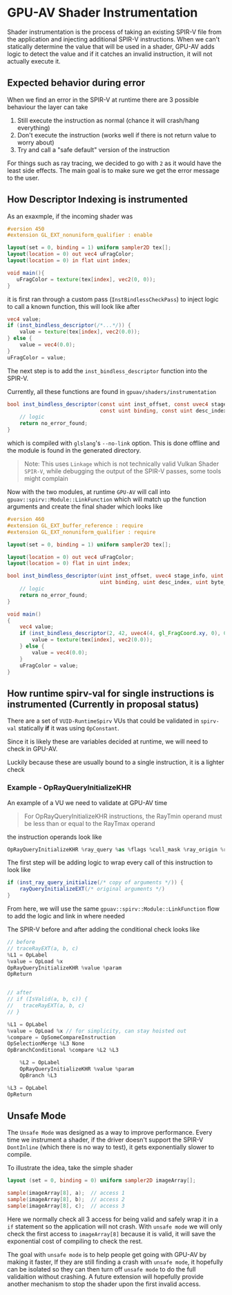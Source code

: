 # GPU-AV Shader Instrumentation

Shader instrumentation is the process of taking an existing SPIR-V file from the application and injecting additional SPIR-V instructions.
When we can't statically determine the value that will be used in a shader, GPU-AV adds logic to detect the value and if it catches an invalid instruction, it will not actually execute it.

## Expected behavior during error

When we find an error in the SPIR-V at runtime there are 3 possible behaviour the layer can take

1. Still execute the instruction as normal (chance it will crash/hang everything)
2. Don't execute the instruction (works well if there is not return value to worry about)
3. Try and call a "safe default" version of the instruction

For things such as ray tracing, we decided to go with `2` as it would have the least side effects. The main goal is to make sure we get the error message to the user.

## How Descriptor Indexing is instrumented

As an exaxmple, if the incoming shader was

```glsl
#version 450
#extension GL_EXT_nonuniform_qualifier : enable

layout(set = 0, binding = 1) uniform sampler2D tex[];
layout(location = 0) out vec4 uFragColor;
layout(location = 0) in flat uint index;

void main(){
   uFragColor = texture(tex[index], vec2(0, 0));
}
```

it is first ran through a custom pass (`InstBindlessCheckPass`) to inject logic to call a known function, this will look like after

```glsl
vec4 value;
if (inst_bindless_descriptor(/*...*/)) {
    value = texture(tex[index], vec2(0.0));
} else {
    value = vec4(0.0);
}
uFragColor = value;
```

The next step is to add the `inst_bindless_descriptor` function into the SPIR-V.

Currently, all these functions are found in `gpuav/shaders/instrumentation`

```glsl
bool inst_bindless_descriptor(const uint inst_offset, const uvec4 stage_info, const uint desc_set,
                              const uint binding, const uint desc_index, const uint byte_offset) {
    // logic
    return no_error_found;
}
```

which is compiled with `glslang`'s `--no-link` option. This is done offline and the module is found in the generated directory.

> Note: This uses `Linkage` which is not technically valid Vulkan Shader `SPIR-V`, while debugging the output of the SPIR-V passes, some tools might complain

Now with the two modules, at runtime `GPU-AV` will call into `gpuav::spirv::Module::LinkFunction` which will match up the function arguments and create the final shader which looks like

```glsl
#version 460
#extension GL_EXT_buffer_reference : require
#extension GL_EXT_nonuniform_qualifier : require

layout(set = 0, binding = 1) uniform sampler2D tex[];

layout(location = 0) out vec4 uFragColor;
layout(location = 0) flat in uint index;

bool inst_bindless_descriptor(uint inst_offset, uvec4 stage_info, uint desc_set,
                              uint binding, uint desc_index, uint byte_offset) {
    // logic
    return no_error_found;
}

void main()
{
    vec4 value;
    if (inst_bindless_descriptor(2, 42, uvec4(4, gl_FragCoord.xy, 0), 0, 1, index, 0)) {
        value = texture(tex[index], vec2(0.0));
    } else {
        value = vec4(0.0);
    }
    uFragColor = value;
}
```

## How runtime spirv-val for single instructions is instrumented (Currently in proposal status)

There are a set of `VUID-RuntimeSpirv` VUs that could be validated in `spirv-val` statically **if** it was using `OpConstant`.

Since it is likely these are variables decided at runtime, we will need to check in GPU-AV.

Luckily because these are usually bound to a single instruction, it is a lighter check

### Example - OpRayQueryInitializeKHR

An example of a VU we need to validate at GPU-AV time

> For OpRayQueryInitializeKHR instructions, the RayTmin operand must be less than or equal to the RayTmax operand

the instruction operands look like

```swift
OpRayQueryInitializeKHR %ray_query %as %flags %cull_mask %ray_origin %ray_tmin %ray_dir %ray_tmax
```

The first step will be adding logic to wrap every call of this instruction to look like

```glsl
if (inst_ray_query_initialize(/* copy of arguments */)) {
    rayQueryInitializeEXT(/* original arguments */)
}
```

From here, we will use the same `gpuav::spirv::Module::LinkFunction` flow to add the logic and link in where needed

The SPIR-V before and after adding the conditional check looks like

```swift
// before
// traceRayEXT(a, b, c)
%L1 = OpLabel
%value = OpLoad %x
OpRayQueryInitializeKHR %value %param
OpReturn


// after
// if (IsValid(a, b, c)) {
//   traceRayEXT(a, b, c)
// }

%L1 = OpLabel
%value = OpLoad %x // for simplicity, can stay hoisted out
%compare = OpSomeCompareInstruction
OpSelectionMerge %L3 None
OpBranchConditional %compare %L2 %L3

    %L2 = OpLabel
    OpRayQueryInitializeKHR %value %param
    OpBranch %L3

%L3 = OpLabel
OpReturn
```

## Unsafe Mode

The `Unsafe Mode` was designed as a way to improve performance. Every time we instrument a shader, if the driver doesn't support the SPIR-V `DontInline` (which there is no way to test), it gets exponentially slower to compile.

To illustrate the idea, take the simple shader

```glsl
layout (set = 0, binding = 0) uniform sampler2D imageArray[];

sample(imageArray[8], a);  // access 1
sample(imageArray[8], b);  // access 2
sample(imageArray[8], c);  // access 3
```

Here we normally check all 3 access for being valid and safely wrap it in a `if` statement so the application will not crash. With `unsafe mode` we will only check the first access to `imageArray[8]` because it is valid, it will save the exponential cost of compiling to check the rest.

The goal with `unsafe mode` is to help people get going with GPU-AV by making it faster, If they are still finding a crash with `unsafe mode`, it hopefully can be isolated so they can then turn off `unsafe mode` to do the full validaition without crashing. A future extension will hopefully provide another mechanism to stop the shader upon the first invalid access.